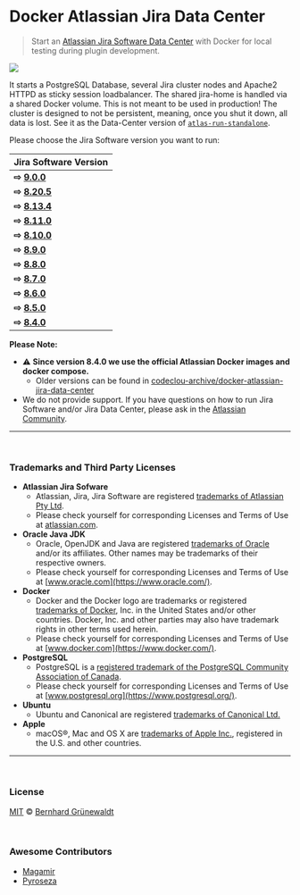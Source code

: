 # Docker Atlassian Jira Data Center

> Start an [Atlassian Jira Software Data Center](https://de.atlassian.com/enterprise/data-center) with Docker for local testing during plugin development.

[![](https://codeclou.github.io/docker-atlassian-jira-data-center/img/github-product-logo-docker-atlassian-jira.png)](https://github.com/codeclou/docker-atlassian-jira-data-center)

It starts a PostgreSQL Database, several Jira cluster nodes and Apache2 HTTPD as sticky session loadbalancer. The shared jira-home is handled via a shared Docker volume. This is not meant to be used in production! The cluster is designed to not be persistent, meaning, once you shut it down, all data is lost. See it as the Data-Center version of [`atlas-run-standalone`](https://developer.atlassian.com/docs/developer-tools/working-with-the-sdk/command-reference/atlas-run-standalone).

Please choose the Jira Software version you want to run:

| Jira Software Version                                                                                     |
| --------------------------------------------------------------------------------------------------------- |
| **⇨ [9.0.0](https://github.com/codeclou/docker-atlassian-jira-data-center/blob/master/versions/9.0.0)**   |
| **⇨ [8.20.5](https://github.com/codeclou/docker-atlassian-jira-data-center/blob/master/versions/8.20.5)** |
| **⇨ [8.13.4](https://github.com/codeclou/docker-atlassian-jira-data-center/blob/master/versions/8.13.4)** |
| **⇨ [8.11.0](https://github.com/codeclou/docker-atlassian-jira-data-center/blob/master/versions/8.11.0)** |
| **⇨ [8.10.0](https://github.com/codeclou/docker-atlassian-jira-data-center/blob/master/versions/8.10.0)** |
| **⇨ [8.9.0](https://github.com/codeclou/docker-atlassian-jira-data-center/blob/master/versions/8.9.0)**   |
| **⇨ [8.8.0](https://github.com/codeclou/docker-atlassian-jira-data-center/blob/master/versions/8.8.0)**   |
| **⇨ [8.7.0](https://github.com/codeclou/docker-atlassian-jira-data-center/blob/master/versions/8.7.0)**   |
| **⇨ [8.6.0](https://github.com/codeclou/docker-atlassian-jira-data-center/blob/master/versions/8.6.0)**   |
| **⇨ [8.5.0](https://github.com/codeclou/docker-atlassian-jira-data-center/blob/master/versions/8.5.0)**   |
| **⇨ [8.4.0](https://github.com/codeclou/docker-atlassian-jira-data-center/blob/master/versions/8.4.0)**   |

**Please Note:**

- :warning: **Since version 8.4.0 we use the official Atlassian Docker images and docker compose.**
  - Older versions can be found in [codeclou-archive/docker-atlassian-jira-data-center](https://github.com/codeclou-archive/docker-atlassian-jira-data-center)
- We do not provide support. If you have questions on how to run Jira Software and/or Jira Data Center, please ask in the
  [Atlassian Community](https://community.atlassian.com/).

---

&nbsp;

### Trademarks and Third Party Licenses

- **Atlassian Jira Sofware**
  - Atlassian, Jira, Jira Software are registered [trademarks of Atlassian Pty Ltd](https://de.atlassian.com/legal/trademark).
  - Please check yourself for corresponding Licenses and Terms of Use at [atlassian.com](https://atlassian.com).
- **Oracle Java JDK**
  - Oracle, OpenJDK and Java are registered [trademarks of Oracle](https://www.oracle.com/legal/trademarks.html) and/or its affiliates. Other names may be trademarks of their respective owners.
  - Please check yourself for corresponding Licenses and Terms of Use at [www.oracle.com](https://www.oracle.com/).
- **Docker**
  - Docker and the Docker logo are trademarks or registered [trademarks of Docker](https://www.docker.com/trademark-guidelines), Inc. in the United States and/or other countries. Docker, Inc. and other parties may also have trademark rights in other terms used herein.
  - Please check yourself for corresponding Licenses and Terms of Use at [www.docker.com](https://www.docker.com/).
- **PostgreSQL**
  - PostgreSQL is a [registered trademark of the PostgreSQL Community Association of Canada](https://wiki.postgresql.org/wiki/Trademark_Policy).
  - Please check yourself for corresponding Licenses and Terms of Use at [www.postgresql.org](https://www.postgresql.org/).
- **Ubuntu**
  - Ubuntu and Canonical are registered [trademarks of Canonical Ltd.](https://www.ubuntu.com/legal/short-terms)
- **Apple**
  - macOS®, Mac and OS X are [trademarks of Apple Inc.](http://www.apple.com/legal/intellectual-property/trademark/appletmlist.html), registered in the U.S. and other countries.

---

&nbsp;

### License

[MIT](https://github.com/codeclou/docker-atlassian-jira-data-center/blob/master/LICENSE) © [Bernhard Grünewaldt](https://github.com/clouless)

&nbsp;

### Awesome Contributors

- [Magamir](https://github.com/Magamir)
- [Pyroseza](https://github.com/Pyroseza)
